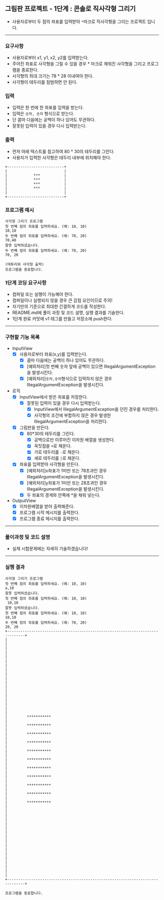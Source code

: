 ## 그림판 프로젝트 - 1단계 : 콘솔로 직사각형 그리기
- 사용자로부터 두 점의 좌표를 입력받아 `*`마크로 직사각형을 그리는 프로젝트 입니다.

***

### 요구사항
- 사용자로부터 x1, y1, x2, y2를 입력받는다.
- 주어진 좌표로 사각형을 그릴 수 있을 경우 * 마크로 채워진 사각형을 그리고 프로그램을 종료한다.
- 사각형의 최대 크기는 78 * 28 이내여야 한다.
- 사각형이 테두리를 침범하면 안 된다.

### 입력 
- 입력은 한 번에 한 좌표를 입력을 받는다.
- 입력은 `숫자, 숫자` 형식으로 받는다.
- 단 콤마 다음에는 공백이 하나 있어도 무관하다.
- 잘못된 입력이 있을 경우 다시 입력받는다.

### 출력
- 먼저 아래 텍스트를 참고하여 80 * 30의 테두리를 그린다.
- 사용자가 입력한 사각형은 테두리 내부에 위치해야 한다.
```
+--------------------------+
|                          |
|            ***           |
|            ***           |
|            ***           |
|            ***           |
|                          |
+--------------------------+
```

### 프로그램 예시
```
사각형 그리기 프로그램
첫 번째 점의 좌표를 입력하세요. (예: 10, 10)
10,10
두 번째 점의 좌표를 입력하세요. (예: 70, 20)
70,40
잘못 입력하셨습니다.
두 번째 점의 좌표를 입력하세요. (예: 70, 20)
70, 20

(테투리와 사각형 출력)
프로그램을 종료합니다.
```

### 1단계 코딩 요구사항
- 컴파일 또는 실행이 가능해야 한다.
- 컴파일이나 실행되지 않을 경우 큰 감점 요인이므로 주의!
- 자기만의 기준으로 최대한 간결하게 코드를 작성한다.
- README.md에 풀이 과정 및 코드 설명, 실행 결과를 기술한다.
- 1단계 완료 커밋에 v1 태그를 만들고 저장소에 push한다.

***

### 구현할 기능 목록

- InputView
  - [x] 사용자로부터 좌표(x,y)를 입력받는다.
    - [x] 콤마 다음에는 공백이 하나 있어도 무관하다.
    - [x] [예외처리]첫 번째 숫자 앞에 공백이 있으면 IllegalArgumentException을 발생시킨다.
    - [x] [예외처리]`숫자,숫자`형식으로 입력하지 않은 경우 IllegalArgumentException을 발생시킨다.
- 로직
  - [x] InputView에서 받은 좌표를 저장한다.
    - [x] 잘못된 입력이 있을 경우 다시 입력받는다.
      - [x] InputView에서 IllegalArgumentException을 던진 경우를 처리한다.
      - [x] 사각형의 조건에 부합하지 않은 경우 발생한 IllegalArgumentException을 처리한다.
  - [x] 그림판을 만든다.
    - [x] 80*30의 테두리를 그린다.
      - [x] 공백으로만 이루어진 이차원 배열을 생성한다.
      - [x] 꼭짓점을 `+`로 채운다.
      - [x] 가로 테두리를 `-`로 채운다.
      - [x] 세로 테두리를 `|`로 채운다.
  - [x] 좌표를 입력받아 사각형을 만든다.
    - [x] [예외처리]x좌표가 1미만 또는 78초과인 경우 IllegalArgumentException을 발생시킨다.
    - [x] [예외처리]y좌표가 1미만 또는 28초과인 경우 IllegalArgumentException을 발생시킨다.
    - [x] 두 좌표의 경계와 안쪽에 *을 채워 넣는다.
- OutputView
  - [x] 이차원배열을 받아 출력해준다.
  - [x] 프로그램 시작 메시지를 출력한다.
  - [x] 프로그램 종료 메시지를 출력한다.

***

### 풀이과정 및 코드 설명
- 실제 시험문제에는 자세히 기술하겠습니다!

***

### 실행 결과
```
사각형 그리기 프로그램
첫 번째 점의 좌표를 입력하세요. (예: 10, 10)
a,10
잘못 입력하셨습니다.
첫 번째 점의 좌표를 입력하세요. (예: 10, 10)
 10,10
잘못 입력하셨습니다.
첫 번째 점의 좌표를 입력하세요. (예: 10, 10)
10,10
두 번째 점의 좌표를 입력하세요. (예: 70, 20)
20, 20
+------------------------------------------------------------------------------+
|                                                                              |
|                                                                              |
|                                                                              |
|                                                                              |
|                                                                              |
|                                                                              |
|                                                                              |
|                                                                              |
|                                                                              |
|         ***********                                                          |
|         ***********                                                          |
|         ***********                                                          |
|         ***********                                                          |
|         ***********                                                          |
|         ***********                                                          |
|         ***********                                                          |
|         ***********                                                          |
|         ***********                                                          |
|         ***********                                                          |
|         ***********                                                          |
|                                                                              |
|                                                                              |
|                                                                              |
|                                                                              |
|                                                                              |
|                                                                              |
|                                                                              |
|                                                                              |
+------------------------------------------------------------------------------+

프로그램을 종료합니다.

```